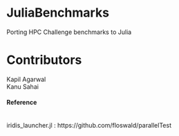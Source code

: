 JuliaBenchmarks
===============
Porting HPC Challenge benchmarks to Julia

Contributors
===============
Kapil Agarwal<br>
Kanu Sahai

<h4>Reference</h4><br>
iridis_launcher.jl : https://github.com/floswald/parallelTest
